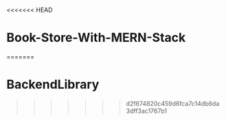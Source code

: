 <<<<<<< HEAD
# Book-Store-With-MERN-Stack
=======
# BackendLibrary
>>>>>>> d2f874820c459d6fca7c14db6da3dff3ac1767b1
